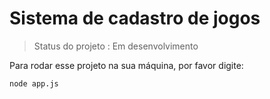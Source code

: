 <h1> Sistema de cadastro de jogos </h1>

> Status do projeto : Em desenvolvimento 

Para rodar esse projeto na sua máquina, por favor digite: 

``` 
node app.js
```
